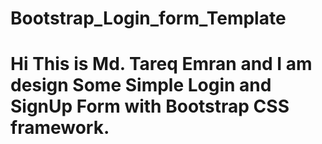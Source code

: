 # Bootstrap_Login_form_Template
# Hi This is Md. Tareq Emran and I am design Some Simple Login and SignUp Form with Bootstrap CSS framework.
